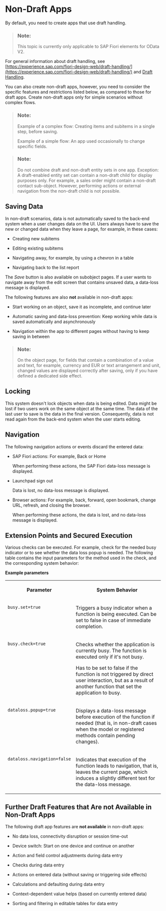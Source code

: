 <!-- loioa90c55840b144f2ebc2d836adbc1a54f -->

# Non-Draft Apps

By default, you need to create apps that use draft handling.

> ### Note:  
> This topic is currently only applicable to SAP Fiori elements for OData V2.

For general information about draft handling, see [https://experience.sap.com/fiori-design-web/draft-handling/](https://experience.sap.com/fiori-design-web/draft-handling/) and [Draft Handling](draft-handling-ed9aa41.md).

You can also create non-draft apps, however, you need to consider the specific features and restrictions listed below, as compared to those for draft apps. Create non-draft apps only for simple scenarios without complex flows.

> ### Note:  
> Example of a complex flow: Creating items and subitems in a single step, before saving.
> 
> Example of a simple flow: An app used occasionally to change specific fields.

> ### Note:  
> Do not combine draft and non-draft entity sets in one app. Exception: A draft-enabled entity set can contain a non-draft child for display purposes only. For example, a sales order might contain a non-draft contact sub-object. However, performing actions or external navigation from the non-draft child is not possible.



<a name="loioa90c55840b144f2ebc2d836adbc1a54f__section_tzc_3mr_nz"/>

## Saving Data

In non-draft scenarios, data is not automatically saved to the back-end system when a user changes data on the UI. Users always have to save the new or changed data when they leave a page, for example, in these cases:

-   Creating new subitems

-   Editing existing subitems

-   Navigating away, for example, by using a chevron in a table

-   Navigating back to the list report


The *Save* button is also available on subobject pages. If a user wants to navigate away from the edit screen that contains unsaved data, a data-loss message is displayed.

The following features are also **not** available in non-draft apps:

-   Start working on an object, save it as incomplete, and continue later

-   Automatic saving and data-loss prevention: Keep working while data is saved automatically and asynchronously

-   Navigation within the app to different pages without having to keep saving in between


> ### Note:  
> On the object page, for fields that contain a combination of a value and text, for example, currency and EUR or text arrangement and unit, changed values are displayed correctly after saving, only if you have defined a dedicated side effect.



<a name="loioa90c55840b144f2ebc2d836adbc1a54f__section_ilb_lmr_nz"/>

## Locking

This system doesn't lock objects when data is being edited. Data might be lost if two users work on the same object at the same time. The data of the last user to save is the data in the final version. Consequently, data is not read again from the back-end system when the user starts editing.



<a name="loioa90c55840b144f2ebc2d836adbc1a54f__section_ulw_mmr_nz"/>

## Navigation

The following navigation actions or events discard the entered data:

-   SAP Fiori actions: For example, Back or Home

    When performing these actions, the SAP Fiori data-loss message is displayed.

-   Launchpad sign out

    Data is lost, no data-loss message is displayed.

-   Browser actions: For example, back, forward, open bookmark, change URL, refresh, and closing the browser.

    When performing these actions, the data is lost, and no data-loss message is displayed.




<a name="loioa90c55840b144f2ebc2d836adbc1a54f__section_dsp_pmr_nz"/>

## Extension Points and Secured Execution

Various checks can be executed. For example, check for the needed busy indicator or to see whether the data loss popup is needed. The following table contains the input parameters for the method used in the check, and the corresponding system behavior:

**Example parameters**


<table>
<tr>
<th valign="top">

Parameter

</th>
<th valign="top">

System Behavior

</th>
</tr>
<tr>
<td valign="top">

`busy.set=true` 

</td>
<td valign="top">

Triggers a busy indicator when a function is being executed. Can be set to false in case of immediate completion.

</td>
</tr>
<tr>
<td valign="top">

`busy.check=true` 

</td>
<td valign="top">

Checks whether the application is currently busy. The function is executed only if it's not busy.

Has to be set to false if the function is not triggered by direct user interaction, but as a result of another function that set the application to busy.

</td>
</tr>
<tr>
<td valign="top">

`dataloss.popup=true` 

</td>
<td valign="top">

Displays a data-loss message before execution of the function if needed \(that is, in non-draft cases when the model or registered methods contain pending changes\).

</td>
</tr>
<tr>
<td valign="top">

`dataloss.navigation=false` 

</td>
<td valign="top">

Indicates that execution of the function leads to navigation, that is, leaves the current page, which induces a slightly different text for the data-loss message.

</td>
</tr>
</table>



<a name="loioa90c55840b144f2ebc2d836adbc1a54f__section_zbz_ygq_bz"/>

## Further Draft Features that Are not Available in Non-Draft Apps

The following draft app features are **not available** in non-draft apps:

-   No data loss, connectivity disruption or session time-out

-   Device switch: Start on one device and continue on another

-   Action and field control adjustments during data entry

-   Checks during data entry

-   Actions on entered data \(without saving or triggering side effects\)

-   Calculations and defaulting during data entry

-   Context-dependent value helps \(based on currently entered data\)

-   Sorting and filtering in editable tables for data entry


